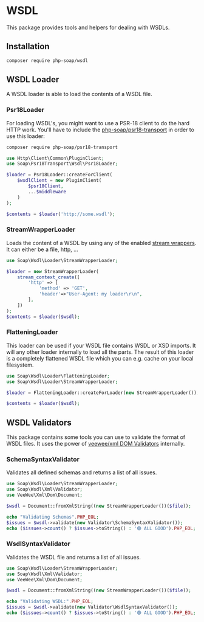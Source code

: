 # WSDL

This package provides tools and helpers for dealing with WSDLs.


## Installation

```bash
composer require php-soap/wsdl
```

## WSDL Loader

A WSDL loader is able to load the contents of a WSDL file.

### Psr18Loader

For loading WSDL's, you might want to use a PSR-18 client to do the hard HTTP work.
You'll have to include the [php-soap/psr18-transport](https://github.com/php-soap/psr18-transport/#psr18loader) in order to use this loader:

```sh
composer require php-soap/psr18-transport
```

```php
use Http\Client\Common\PluginClient;
use Soap\Psr18Transport\Wsdl\Psr18Loader;

$loader = Psr18Loader::createForClient(
    $wsdlClient = new PluginClient(
        $psr18Client,
        ...$middleware
    )
);

$contents = $loader('http://some.wsdl');
```


### StreamWrapperLoader

Loads the content of a WSDL by using any of the enabled [stream wrappers](https://www.php.net/manual/en/wrappers.php).
It can either be a file, http, ...

```php
use Soap\Wsdl\Loader\StreamWrapperLoader;

$loader = new StreamWrapperLoader(
    stream_context_create([
        'http' => [
            'method' => 'GET',
            'header'=>"User-Agent: my loader\r\n",
        ],        
    ])
);
$contents = $loader($wsdl);
```

### FlatteningLoader

This loader can be used if your WSDL file contains WSDL or XSD imports.
It will any other loader internally to load all the parts.
The result of this loader is a completely flattened WSDL file which you can e.g. cache on your local filesystem.

```php
use Soap\Wsdl\Loader\FlatteningLoader;
use Soap\Wsdl\Loader\StreamWrapperLoader;

$loader = FlatteningLoader::createForLoader(new StreamWrapperLoader());

$contents = $loader($wsdl);
```


## WSDL Validators

This package contains some tools you can use to validate the format of WSDL files.
It uses the power of [veewee/xml DOM Validators](https://github.com/veewee/xml/blob/master/docs/dom.md#validators) internally.

### SchemaSyntaxValidator

Validates all defined schemas and returns a list of all issues.

```php
use Soap\Wsdl\Loader\StreamWrapperLoader;
use Soap\Wsdl\Xml\Validator;
use VeeWee\Xml\Dom\Document;

$wsdl = Document::fromXmlString((new StreamWrapperLoader())($file));

echo "Validating Schemas".PHP_EOL;
$issues = $wsdl->validate(new Validator\SchemaSyntaxValidator());
echo ($issues->count() ? $issues->toString() : '🟢 ALL GOOD').PHP_EOL;
```

### WsdlSyntaxValidator

Validates the WSDL file and returns a list of all issues.

```php
use Soap\Wsdl\Loader\StreamWrapperLoader;
use Soap\Wsdl\Xml\Validator;
use VeeWee\Xml\Dom\Document;

$wsdl = Document::fromXmlString((new StreamWrapperLoader())($file));

echo "Validating WSDL:".PHP_EOL;
$issues = $wsdl->validate(new Validator\WsdlSyntaxValidator());
echo ($issues->count() ? $issues->toString() : '🟢 ALL GOOD').PHP_EOL;
